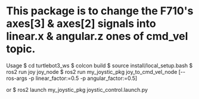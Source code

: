 # This package is to change the F710's axes[3] & axes[2] signals into linear.x & angular.z ones of cmd_vel topic.  
Usage
  $ cd turtlebot3_ws
  $ colcon build
  $ source install/local_setup.bash
  $ ros2 run joy joy_node
  $ ros2 run my_joystic_pkg joy_to_cmd_vel_node [--ros-args -p linear_factor:=0.5 -p angular_factor:=0.5]

or
$ ros2 launch my_joystic_pkg joystic_control.launch.py

